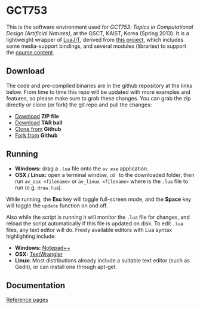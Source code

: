 GCT753
======

This is the software environment used for *GCT753: Topics in Computational Design (Artificial Natures)*, at the GSCT, KAIST, Korea (Spring 2013). It is a lightweight wrapper of [LuaJIT](www.luajit.org), derived from [this project](http://grrrwaaa.github.com/av/), which includes some media-support bindings, and several modules (libraries) to support the [course content](http://grrrwaaa.github.com/gct753/).

## Download

The code and pre-compiled binaries are in the github repository at the links below. From time to time this repo will be updated with more examples and features, so please make sure to grab these changes. You can grab the zip directly or clone (or fork) the git repo and pull the changes:

- [Download](https://github.com/grrrwaaa/gct753/zipball/master) **ZIP file**
- [Download](https://github.com/grrrwaaa/gct753/tarball/master) **TAR ball**
- [Clone from](https://github.com/grrrwaaa/gct753) **Github**
- [Fork from](https://github.com/grrrwaaa/gct753/fork_select) **Github**

## Running

- **Windows:** drag a ```.lua``` file onto the ```av.exe``` application.
- **OSX / Linux:** open a terminal window, ```cd ``` to the downloaded folder, then run ```av_osx <filename>``` or ```av_linux <filename>``` where <filename> is the ```.lua``` file to run (e.g. ```draw.lua```).

While running, the **Esc** key will toggle full-screen mode, and the **Space** key will toggle the ```update``` function on and off. 

Also while the script is running it will monitor the ```.lua``` file for changes, and reload the script automatically if this file is updated on disk. To edit ```.lua``` files, any text editor will do. Freely available editors with Lua syntax highlighting include:

- **Windows:** [Notepad++](http://notepad-plus-plus.org/download/v6.3.html)
- **OSX:** [TextWrangler](http://www.barebones.com/products/textwrangler/)
- **Linux:** Most distributions already include a suitable text editor (such as Gedit), or can install one through apt-get.

## Documentation

[Reference pages](http://grrrwaaa.github.com/gct753/docs/reference.html)
